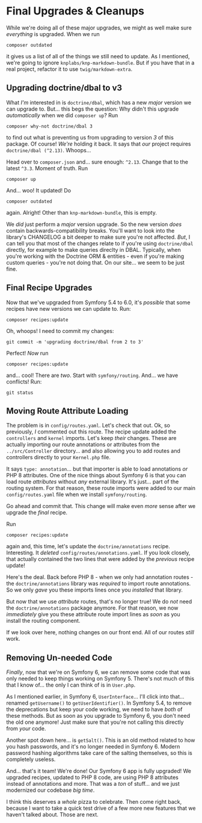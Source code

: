 # Final Upgrades & Cleanups

While we're doing all of these major upgrades, we might as well make sure
*everything* is upgraded. When we run

```terminal
composer outdated
```

it gives us a list of all of the things we still need to update. As I mentioned,
we're going to ignore `knplabs/knp-markdown-bundle`. But if you have that in a
real project, refactor it to use `twig/markdown-extra`.

## Upgrading doctrine/dbal to v3

What *I'm* interested in is `doctrine/dbal`, which has a new *major* version we can
upgrade to. But... this begs the question: Why didn't this upgrade *automatically*
when we did `composer up`? Run

```terminal
composer why-not doctrine/dbal 3
```

to find out what is preventing us from upgrading to version *3* of this package.
Of course! *We're* holding it back. It says that *our* project requires
`doctrine/dbal (^2.13)`. Whoops...

Head over to `composer.json` and... sure enough: `^2.13`. Change that
to the latest `^3.3`. Moment of truth. Run

```terminal
composer up
```

And... woo! It updated! Do

```terminal
composer outdated
```

again. Alright! Other than `knp-markdown-bundle`, this is empty.

We *did* just perform a *major* version upgrade. So the new version *does* contain
backwards-compatibility breaks. You'll want to look into the library's CHANGELOG
a bit deeper to make sure you're not affected. *But*, I can tell you that most
of the changes relate to if you're using `doctrine/dbal` directly, for example
to make queries direclty in DBAL. Typically, when you're working with the Doctrine
ORM & entities - even if you're making custom queries - you're not doing that.
On our site... we seem to be just fine.

## Final Recipe Upgrades

Now that we've upgraded from Symfony 5.4 to 6.0, it's *possible* that some recipes
have new versions we can update to. Run:

```terminal
composer recipes:update
```

Oh, whoops! I need to commit my changes:

```terminal
git commit -m 'upgrading doctrine/dbal from 2 to 3'
```

Perfect! *Now* run

```terminal
composer recipes:update
```

and... cool! There are *two*. Start with `symfony/routing`. And... we have conflicts!
Run:

```terminal
git status
```

## Moving Route Attribute Loading

The problem is in `config/routes.yaml`. Let's check that out. Ok, so previously,
*I* commented out this route. The recipe update added the `controllers` and `kernel`
imports. Let's keep *their* changes. These are actually importing our route
annotations or attributes from the `../src/Controller` directory... and also allowing
you to add routes and controllers directly to your `Kernel.php` file.

It says `type: annotation`... but that importer is able to load annotations *or*
PHP 8 attributes. One of the nice things about Symfony 6 is that you can load
route *attributes* without *any* external library. It's just... part of the routing
system. For that reason, these route imports were added to our main
`config/routes.yaml` file when we install `symfony/routing`.

Go ahead and commit that. This change will make even *more* sense after we upgrade
the *final* recipe.

Run

```terminal
composer recipes:update
```

again and, this time, let's update the `doctrine/annotations` recipe. Interesting.
It *deleted* `config/routes/annotations.yaml`. If you look closely, that actually
contained the two lines that were added by the *previous* recipe update!

Here's the deal. Back before PHP 8 - when we only had annotation routes - the
`doctrine/annotations` library was *required* to import route annotations. So we
only *gave* you these imports lines once you *installed* that library.

But now that we use  *attribute* routes, that's no longer true! We do *not* need
the `doctrine/annotations` package anymore. For that reason, we now *immediately*
give you these attribute route import lines as *soon* as you install the routing
component.

If we look over here, nothing changes on our front end. All of our routes *still*
work.

## Removing Un-needed Code

*Finally*, now that we're on Symfony 6, we can remove some code that was only needed
to keep things working on Symfony 5. There's not much of this that I know of...
the only I can think of is in `User.php`.

As I mentioned earlier, in Symfony 6, `UserInterface`... I'll click into that...
renamed `getUsername()` to `getUserIdentifier()`. In Symfony 5.4, to remove the
deprecations but keep your code working, we need to have *both* of these methods.
But as soon as you upgrade to Symfony 6, you don't need the old one anymore! Just
make sure that you're not calling this directly from *your* code.

Another spot down here... is `getSalt()`. This is an old method related to how you
hash passwords, and it's no longer needed in Symfony 6. Modern password hashing
algorithms take care of the salting themselves, so this is completely useless.

And... that's it team! We're done! Our Symfony 6 app is fully upgraded! We
upgraded recipes, updated to PHP 8 code, are using PHP 8 attributes instead of
annotations and more. That was a *ton* of stuff... and we just modernized our
codebase *big time*.

I think this deserves a *whole* pizza to celebrate. Then come right back, because
I want to take a quick test drive of a few more new features that we haven't talked
about. Those are next.
